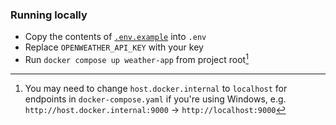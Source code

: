 ### Running locally

- Copy the contents of [`.env.example`](./src/.env.example) into `.env`
- Replace `OPENWEATHER_API_KEY` with your key
- Run `docker compose up weather-app` from project root[^1]

[^1]: You may need to change `host.docker.internal` to `localhost` for endpoints in `docker-compose.yaml` if you're using Windows, e.g. `http://host.docker.internal:9000` -> `http://localhost:9000`
